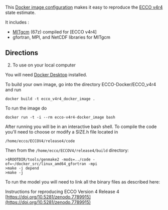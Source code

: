 
This [Docker image configuration](https://www.docker.com) makes it easy to reproduce the [ECCO v4r4](https://ecco-group.org) state estimate.

It includes :

- [MITgcm](https://mitgcm.readthedocs.io/en/latest/?badge=latest) (67z) compiled for [ECCO v4r4]
- gfortran, MPI, and NetCDF libraries for MITgcm

## Directions

2. To use on your local computer

You will need [Docker Desktop](https://docs.docker.com/desktop/) installed. 

To build your own image, go into the directory ECCO-Docker/ECCO_v4r4 and run

```
docker build -t ecco_v4r4_docker_image .
```

To run the image do

```
docker run -t -i --rm ecco-v4r4-docker_image bash
```

After running you will be in an interactive bash shell.  To compile the code you'll need to choose or modify a SIZE.h file located in
```
/home/ecco/ECCOV4/release4/code
``` 

Then from the ```/home/ecco/ECCOV4/release4/build``` directory: 

```
>$ROOTDIR/tools/genmake2 -mods=../code -of=~/docker_src/linux_amd64_gfortran -mpi
>make -j depend
>make -j
``` 

To run the model you will need to link all the binary files as described here:

Instructions for reproducing ECCO Version 4 Release 4
[https://doi.org/10.5281/zenodo.7789915](https://doi.org/10.5281/zenodo.7789915)




